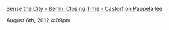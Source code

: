 [ Sense the City - Berlin: Closing Time - Castorf on Pappelallee ](
http://www.sensethecity.com/post/28824717667/werner-castorf)

August 6th, 2012 4:09pm


